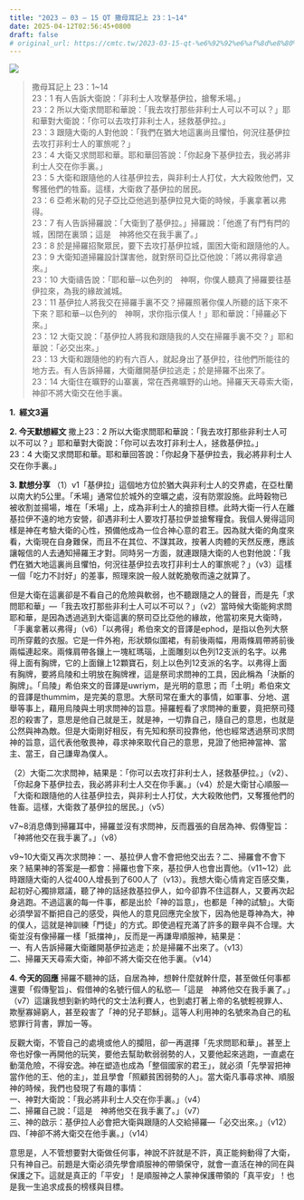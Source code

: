```yaml
---
title: "2023 – 03 – 15 QT 撒母耳記上 23：1~14"
date: 2025-04-12T02:56:45+0800
draft: false
# original_url: https://cmtc.tw/2023-03-15-qt-%e6%92%92%e6%af%8d%e8%80%b3%e8%a8%98%e4%b8%8a-23%ef%bc%9a114
---
```


![](/images/qt.jpg)
> 撒母耳記上 23：1\~14  
> 23：1 有人告訴大衛說：「非利士人攻擊基伊拉，搶奪禾場。」  
> 23：2 所以大衛求問耶和華說：「我去攻打那些非利士人可以不可以？」耶和華對大衛說：「你可以去攻打非利士人，拯救基伊拉。」  
> 23：3 跟隨大衛的人對他說：「我們在猶大地這裏尚且懼怕，何況往基伊拉去攻打非利士人的軍旅呢？」  
> 23：4 大衛又求問耶和華。耶和華回答說：「你起身下基伊拉去，我必將非利士人交在你手裏。」  
> 23：5 大衛和跟隨他的人往基伊拉去，與非利士人打仗，大大殺敗他們，又奪獲他們的牲畜。這樣，大衛救了基伊拉的居民。  
> 23：6 亞希米勒的兒子亞比亞他逃到基伊拉見大衛的時候，手裏拿著以弗得。  
> 23：7 有人告訴掃羅說：「大衛到了基伊拉。」掃羅說：「他進了有門有閂的城，困閉在裏頭；這是　神將他交在我手裏了。」  
> 23：8 於是掃羅招聚眾民，要下去攻打基伊拉城，圍困大衛和跟隨他的人。  
> 23：9 大衛知道掃羅設計謀害他，就對祭司亞比亞他說：「將以弗得拿過來。」  
> 23：10 大衛禱告說：「耶和華─以色列的　神啊，你僕人聽真了掃羅要往基伊拉來，為我的緣故滅城。  
> 23：11 基伊拉人將我交在掃羅手裏不交？掃羅照著你僕人所聽的話下來不下來？耶和華─以色列的　神啊，求你指示僕人！」耶和華說：「掃羅必下來。」  
> 23：12 大衛又說：「基伊拉人將我和跟隨我的人交在掃羅手裏不交？」耶和華說：「必交出來。」  
> 23：13 大衛和跟隨他的約有六百人，就起身出了基伊拉，往他們所能往的地方去。有人告訴掃羅，大衛離開基伊拉逃走；於是掃羅不出來了。  
> 23：14 大衛住在曠野的山寨裏，常在西弗曠野的山地。掃羅天天尋索大衛，　神卻不將大衛交在他手裏。

**1.  經文3遍**

**2. 今天默想經文**
撒上23：2 所以大衛求問耶和華說：「我去攻打那些非利士人可以不可以？」耶和華對大衛說：「你可以去攻打非利士人，拯救基伊拉。」  
23：4 大衛又求問耶和華。耶和華回答說：「你起身下基伊拉去，我必將非利士人交在你手裏。」

**3. 默想分享**
（1）v1「基伊拉」這個地方位於猶大與非利士人的交界處，在亞杜蘭以南大約5公里。「禾場」通常位於城外的空曠之處，沒有防禦設施。此時穀物已被收割並揚場，堆在「禾場」上，成為非利士人的搶掠目標。此時大衛一行人在離基拉伊不遠的地方安營，卻遇非利士人要攻打基拉伊並搶奪糧食。我個人覺得這同樣是神在考驗大衛的心性，預備他成為一位合神心意的君王。因為就大衛的角度來看，大衛現在自身難保，而且不在其位、不謀其政，按著人肉體的天然反應，應該讓報信的人去通知掃羅王才對。同時另一方面，就連跟隨大衛的人也對他說：「我們在猶大地這裏尚且懼怕，何況往基伊拉去攻打非利士人的軍旅呢？」（v3）這樣一個「吃力不討好」的差事，照理來說一般人就乾脆敬而遠之就算了。

但是大衛在這裏卻是不看自己的危險與軟弱，也不聽跟隨之人的聲音，而是先「求問耶和華」—「我去攻打那些非利士人可以不可以？」（v2）當時候大衛能夠求問耶和華，是因為透過逃到大衛這裏的祭司亞比亞他的緣故，他當初來見大衛時，「手裏拿著以弗得」（v6）「以弗得」希伯來文的音譯是ephod，是指以色列大祭司所穿戴的衣服。它是一件外袍，形狀類似圍裙，有前後兩幅，用兩條肩帶將前後兩幅連起來。兩條肩帶各鑲上一塊紅瑪瑙，上面雕刻以色列12支派的名字。以弗得上面有胸牌，它的上面鑲上12顆寶石，刻上以色列12支派的名字。以弗得上面有胸牌，要將烏陵和土明放在胸牌裡，這是祭司求問神的工具，因此稱為「決斷的胸牌」。「烏陵」希伯來文的音譯是uwriym，是光明的意思；而「土明」希伯來文的音譯是thummim，是完美的意思。大祭司常在重大的事情，如軍事、分地、選舉等事上，藉用烏陵與土明求問神的旨意。掃羅輕看了求問神的重要，竟把祭司殘忍的殺害了，意思是他自己就是王，就是神，一切靠自己，隨自己的意思，也就是公然與神為敵。但是大衛剛好相反，有先知和祭司投靠他，他也經常透過祭司求問神的旨意，這代表他敬畏神，尋求神來取代自己的意思，見證了他把神當神、當主、當王，自己謙卑為僕人。

（2）大衛二次求問神，結果是：「你可以去攻打非利士人，拯救基伊拉。」（v2）、「你起身下基伊拉去，我必將非利士人交在你手裏。」（v4）於是大衛甘心順服—「大衛和跟隨他的人往基伊拉去，與非利士人打仗，大大殺敗他們，又奪獲他們的牲畜。這樣，大衛救了基伊拉的居民。」（v5）

v7\~8消息傳到掃羅耳中，掃羅並沒有求問神，反而囂張的自居為神、假傳聖旨：「神將他交在我手裏了。」（v8）

v9\~10大衛又再次求問神：一、基拉伊人會不會把他交出去？二、掃羅會不會下來？結果神的答案是—都會：掃羅也會下來，基拉伊人也會出賣他。（v11\~12）此時跟隨大衛的人從400人增長到了600人了（v13）。我想大衛心情肯定百感交集，起初好心獨排眾議，聽了神的話拯救基拉伊人，如今卻靠不住這群人，又要再次起身逃跑。不過這裏的每一件事，都是出於「神的旨意」，也都是「神的試驗」。大衛必須學習不斷把自己的感受，與他人的意見回應完全放下，因為他是尊神為大，神的僕人，這就是神訓練「門徒」的方式。即使過程充滿了許多的艱辛與不合理。大衛並沒有像掃羅一樣「抵擋神」，反而是一再謙卑順服神，結果是：  
一、有人告訴掃羅大衛離開基伊拉逃走；於是掃羅不出來了。（v13）  
二、掃羅天天尋索大衛，神卻不將大衛交在他手裏。（v14）

**4. 今天的回應**
掃羅不聽神的話，自居為神，想幹什麼就幹什麼，甚至做任何事都還要「假傳聖旨」、假借神的名號行個人的私慾—「這是　神將他交在我手裏了。」（v7）這讓我想到新約時代的文士法利賽人，也到處打著上帝的名號輕視罪人、欺壓寡婦窮人，甚至殺害了「神的兒子耶穌」。這等人利用神的名號來為自己的私慾罪行背書，罪加一等。

反觀大衛，不管自己的處境或他人的攔阻，卻一再選擇「先求問耶和華」。甚至上帝也好像一再開他的玩笑，要他去幫助軟弱弱勢的人，又要他起來逃跑，一直處在動蕩危險，不得安逸。神在塑造也成為「整個國家的君王」，就必須「先學習把神當作他的王、他的主」，並且學會「照顧貧困弱勢的人」。當大衛凡事尋求神、順服神的時候，我們也發現了有趣的事情：  
一、神對大衛說：「我必將非利士人交在你手裏。」（v4）  
二、掃羅自己說：「這是　神將他交在我手裏了。」（v7）  
三、神的啟示：基伊拉人必會把大衛與跟隨的人交給掃羅—「必交出來。」（v12）  
四、「神卻不將大衛交在他手裏。」（v14）

意思是，人不管想要對大衛做任何事，神說不許就是不許，真正能夠動得了大衛，只有神自己。前題是大衛必須先學會順服神的帶領保守，就會一直活在神的同在與保護之下。這就是真正的「平安」！是順服神之人蒙神保護帶領的「真平安」！也是我一生追求成長的榜樣與目標。
